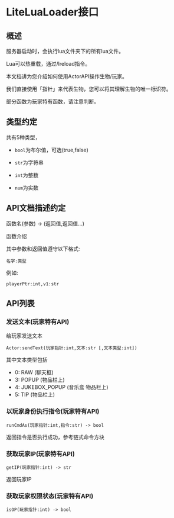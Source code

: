 # LiteLuaLoader接口

## 概述

服务器启动时，会执行lua文件夹下的所有lua文件。

Lua可以热重载，通过/lreload指令。

本文档讲为您介绍如何使用ActorAPI操作生物/玩家。

我们直接使用「指针」来代表生物，您可以将其理解生物的唯一标识符。

部分函数为玩家特有函数，请注意判断。

## 类型约定

共有5种类型，

- `bool`为布尔值，可选(true,false)

- `str`为字符串

- `int`为整数

- `num`为实数

## API文档描述约定

函数名(参数) -> (返回值,返回值...)</br>

函数介绍  

其中参数和返回值遵守以下格式:</br>

`名字:类型`  

例如:</br>

`playerPtr:int,v1:str`

## API列表

### **发送文本(玩家特有API)**  
 给玩家发送文本</br>

`Actor:sendText(玩家指针:int,文本:str [,文本类型:int])`

其中文本类型包括

- 0: RAW (聊天框)
- 3: POPUP (物品栏上)
- 4: JUKEBOX_POPUP (音乐盒 物品栏上)
- 5: TIP (物品栏上)

### **以玩家身份执行指令(玩家特有API)**

`runCmdAs(玩家指针:int,指令:str) -> bool`

返回指令是否执行成功，参考链式命令方块

### **获取玩家IP(玩家特有API)**

`getIP(玩家指针:int) -> str`

返回玩家IP

### **获取玩家权限状态(玩家特有API)**

`isOP(玩家指针:int) -> bool`

